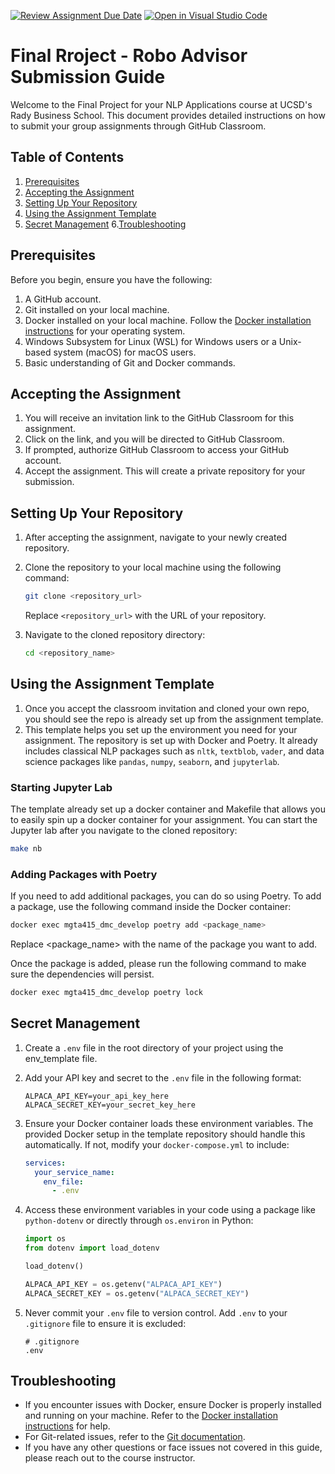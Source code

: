 [![Review Assignment Due Date](https://classroom.github.com/assets/deadline-readme-button-22041afd0340ce965d47ae6ef1cefeee28c7c493a6346c4f15d667ab976d596c.svg)](https://classroom.github.com/a/MhTU6TbO)
[![Open in Visual Studio Code](https://classroom.github.com/assets/open-in-vscode-2e0aaae1b6195c2367325f4f02e2d04e9abb55f0b24a779b69b11b9e10269abc.svg)](https://classroom.github.com/online_ide?assignment_repo_id=15411227&assignment_repo_type=AssignmentRepo)

# Final Rroject - Robo Advisor Submission Guide

Welcome to the Final Project for your NLP Applications course at UCSD's Rady Business School. This document provides detailed instructions on how to submit your group assignments through GitHub Classroom.

## Table of Contents

1. [Prerequisites](#prerequisites)
2. [Accepting the Assignment](#accepting-the-assignment)
3. [Setting Up Your Repository](#setting-up-your-repository)
4. [Using the Assignment Template](#using-the-assignment-template)
5. [Secret Management](#secret-management)
6.[Troubleshooting](#troubleshooting)

## Prerequisites

Before you begin, ensure you have the following:

1. A GitHub account.
2. Git installed on your local machine.
3. Docker installed on your local machine. Follow the [Docker installation instructions](https://docs.docker.com/get-docker/) for your operating system.
4. Windows Subsystem for Linux (WSL) for Windows users or a Unix-based system (macOS) for macOS users.
5. Basic understanding of Git and Docker commands.

## Accepting the Assignment

1. You will receive an invitation link to the GitHub Classroom for this assignment.
2. Click on the link, and you will be directed to GitHub Classroom.
3. If prompted, authorize GitHub Classroom to access your GitHub account.
4. Accept the assignment. This will create a private repository for your submission.

## Setting Up Your Repository

1. After accepting the assignment, navigate to your newly created repository.
2. Clone the repository to your local machine using the following command:

    ```sh
    git clone <repository_url>
    ```

    Replace `<repository_url>` with the URL of your repository.

3. Navigate to the cloned repository directory:

    ```sh
    cd <repository_name>
    ```

## Using the Assignment Template

1. Once you accept the classroom invitation and cloned your own repo, you should see the repo is already set up from the assignment template.
2. This template helps you set up the environment you need for your assignment.  The repository is set up with Docker and Poetry. It already includes classical NLP packages such as `nltk`, `textblob`, `vader`, and data science packages like `pandas`, `numpy`, `seaborn`, and `jupyterlab`.

### Starting Jupyter Lab
The template already set up a docker container and Makefile that allows you to easily spin up a docker container for your assignment.  You can start the Jupyter lab after you navigate to the cloned repository:

```sh
make nb
```

### Adding Packages with Poetry

If you need to add additional packages, you can do so using Poetry. To add a package, use the following command inside the Docker container:

```sh
docker exec mgta415_dmc_develop poetry add <package_name>
```
Replace <package_name> with the name of the package you want to add.

Once the package is added, please run the following command to make sure the dependencies will persist.

```sh
docker exec mgta415_dmc_develop poetry lock
```

## Secret Management

1. Create a `.env` file in the root directory of your project using the env_template file.
2. Add your API key and secret to the `.env` file in the following format:

    ```plaintext
    ALPACA_API_KEY=your_api_key_here
    ALPACA_SECRET_KEY=your_secret_key_here
    ```

3. Ensure your Docker container loads these environment variables. The provided Docker setup in the template repository should handle this automatically. If not, modify your `docker-compose.yml` to include:

    ```yaml
    services:
      your_service_name:
        env_file:
          - .env
    ```

4. Access these environment variables in your code using a package like `python-dotenv` or directly through `os.environ` in Python:

    ```python
    import os
    from dotenv import load_dotenv

    load_dotenv()

    ALPACA_API_KEY = os.getenv("ALPACA_API_KEY")
    ALPACA_SECRET_KEY = os.getenv("ALPACA_SECRET_KEY")
    ```

5. Never commit your `.env` file to version control. Add `.env` to your `.gitignore` file to ensure it is excluded:

    ```plaintext
    # .gitignore
    .env
    ```


## Troubleshooting

- If you encounter issues with Docker, ensure Docker is properly installed and running on your machine. Refer to the [Docker installation instructions](https://docs.docker.com/get-docker/) for help.
- For Git-related issues, refer to the [Git documentation](https://git-scm.com/doc).
- If you have any other questions or face issues not covered in this guide, please reach out to the course instructor.

